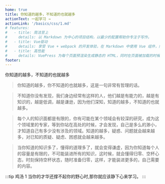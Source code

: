```yaml
---
home: true
title: 你知道的越多，不知道的也就越多
actionText: 一起学习 →
actionLink: '/basics/css/1.md'
# features:
#   - title: 简洁至上
#     details: 以 Markdown 为中心的项目结构，以最少的配置帮助你专注于写作。
#   - title: Vue驱动
#     details: 享受 Vue + webpack 的开发体验，在 Markdown 中使用 Vue 组件，同时可以使用 Vue 来开发自定义主题。
#   - title: 高性能
#     details: VuePress 为每个页面预渲染生成静态的 HTML，同时在页面被加载的时候，将作为 SPA 运行。
footer:
---
```


你知道的越多，不知道的也就越多

> 你知道的越多，你不知道的也就越多，这是一句非常有哲理的话。

> 不知道你没有发现，我们身边经常有这样的人，他们越是有能力的，越是有知识的，越是低调，越是谦逊，因为他们深知，知道的越多，不知道的也就越多。

> 每个人的知识面都是有限的，你有可能在某个领域会有较深的研究，成为这个领域里的专家，等到你站在高处的时候，才会发现，自己是多么的渺小，才知道自己有多少没有涉及的领域。知道的越多，疑惑、问题就会越来越多，对已知的质疑、疑虑、困惑就会越来越多。

> 当你知道的知识多了，懂得的道理多了，就会变得谦虚，因为你知道每个人的容量是有限的，不可能装进所有的知识，这时候，就会懂得归零、空杯心态，时刻保持空杯状态，随时准备归零，这样，才能装进更多的，自己需要的内容。

:::tip 鸡汤 1
当你的才华还撑不起你的野心时,那你就应该静下心来学习。
:::

<!-- ::: warning as
This is a warning
:::

::: danger
This is a dangerous warning
::: -->
